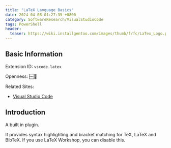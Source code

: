 ```yaml
---
title: "LaTeX Language Basics"
date: 2024-04-08 01:27:35 +0800
category: SoftwareResearch/VisualStudioCode
tags: PowerShell
header:
  teaser: https://wiki.installgentoo.com/images/thumb/f/fc/LaTex_Logo.png/300px-LaTex_Logo.png
---
```


## Basic Information

Extension ID: `vscode.latex`

Openness: 🆓📖

Related Sites:

* [Visual Studio Code](https://code.visualstudio.com/)

## Introduction

A built in plugin.

It provides syntax highlighting and bracket matching for TeX, LaTeX and BibTeX. If you use LaTeX Workshop, you can disable this.
